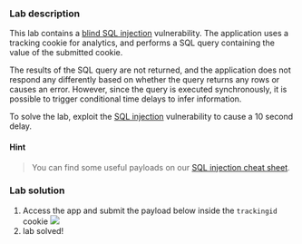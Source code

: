 

### Lab description

This lab contains a [blind SQL injection](https://portswigger.net/web-security/sql-injection/blind) vulnerability. The application uses a tracking cookie for analytics, and performs a SQL query containing the value of the submitted cookie.

The results of the SQL query are not returned, and the application does not respond any differently based on whether the query returns any rows or causes an error. However, since the query is executed synchronously, it is possible to trigger conditional time delays to infer information.

To solve the lab, exploit the [SQL injection](https://portswigger.net/web-security/sql-injection) vulnerability to cause a 10 second delay.

#### Hint

> You can find some useful payloads on our [SQL injection cheat sheet](https://portswigger.net/web-security/sql-injection/cheat-sheet).


### Lab solution

1. Access the app and submit the payload below inside the `trackingid` cookie
![](../img/Paste_image_20230530105424.png)
2. lab solved!